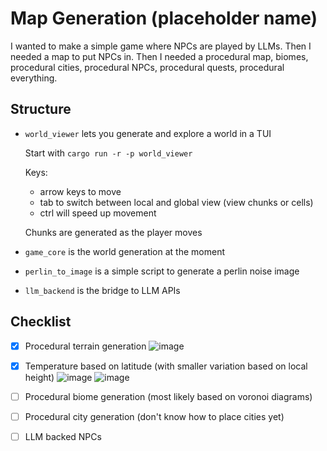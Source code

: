 # Map Generation (placeholder name)

I wanted to make a simple game where NPCs are played by LLMs. Then I needed a map to put NPCs in. Then I needed a procedural map, biomes, procedural cities, procedural NPCs, procedural quests, procedural everything.

## Structure

- `world_viewer` lets you generate and explore a world in a TUI

  Start with `cargo run -r -p world_viewer`

  Keys:

  - arrow keys to move
  - tab to switch between local and global view (view chunks or cells)
  - ctrl will speed up movement

  Chunks are generated as the player moves

- `game_core` is the world generation at the moment
- `perlin_to_image` is a simple script to generate a perlin noise image
- `llm_backend` is the bridge to LLM APIs

## Checklist

- [x] Procedural terrain generation
      ![image](https://github.com/user-attachments/assets/3b5ce26d-b6c2-4f03-8bd0-8db0a97d3bb0)

- [x] Temperature based on latitude (with smaller variation based on local height)
      ![image](https://github.com/user-attachments/assets/b2e9498e-01fe-4b07-88a4-9e8b7a7b8518)
      ![image](https://github.com/user-attachments/assets/15c77c63-5455-4681-8d19-ec372c76c55d)

- [ ] Procedural biome generation (most likely based on voronoi diagrams)
- [ ] Procedural city generation (don't know how to place cities yet)
- [ ] LLM backed NPCs
